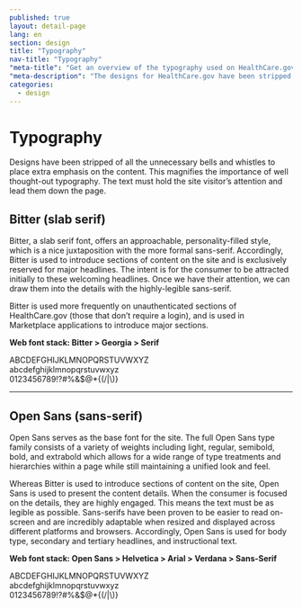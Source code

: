 ```yaml
---
published: true
layout: detail-page
lang: en
section: design
title: "Typography"
nav-title: "Typography"
"meta-title": "Get an overview of the typography used on HealthCare.gov"
"meta-description": "The designs for HealthCare.gov have been stripped of all the unnecessary bells and whistles to place extra emphasis on the content. This magnifies the importance of well thought-out typography."
categories:
  - design
---
```


# Typography

<div class="intro">
Designs have been stripped of all the unnecessary bells and whistles to place extra emphasis on the content. This magnifies the importance of well thought-out typography. The text must hold the site visitor’s attention and lead them down the page.
</div>

<div class="hr"></div>

## Bitter (slab serif)

Bitter, a slab serif font, offers an approachable, personality-filled style, which is a nice juxtaposition with the more formal sans-serif. Accordingly, Bitter is used to introduce sections of content on the site and is exclusively reserved for major headlines. The intent is for the consumer to be attracted initially to these welcoming headlines. Once we have their attention, we can draw them into the details with the highly-legible sans-serif. 

Bitter is used more frequently on unauthenticated sections of HealthCare.gov (those that don’t require a login), and is used in Marketplace applications to introduce major sections. 

<strong>Web font stack: Bitter > Georgia > Serif</strong>

<div class="typography-bitter">ABCDEFGHIJKLMNOPQRSTUVWXYZ<br />
abcdefghijklmnopqrstuvwxyz<br />
0123456789!?#%&amp;$@*{(/|\)}</div>

<hr>

## Open Sans (sans-serif) 

Open Sans serves as the base font for the site. The full Open Sans type family consists of a variety of weights including light, regular, semibold, bold, and extrabold which allows for a wide range of type treatments and hierarchies within a page while still maintaining a unified look and feel.

Whereas Bitter is used to introduce sections of content on the site, Open Sans is used to present the content details.  When the consumer is focused on the details, they are highly engaged. This means the text must be as legible as possible. Sans-serifs have been proven to be easier to read on-screen and are incredibly adaptable when resized and displayed across different platforms and browsers. Accordingly, Open Sans is used for body type, secondary and tertiary headlines, and instructional text.

<strong>Web font stack: Open Sans > Helvetica > Arial > Verdana > Sans-Serif</strong>

<div class="typography-open-sans">
ABCDEFGHIJKLMNOPQRSTUVWXYZ <br />
abcdefghijklmnopqrstuvwxyz<br /> 
0123456789!?#%&amp;$@*{(/|\)}</div>